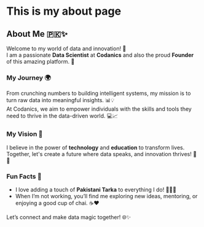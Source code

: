 # This is my about page
## About Me 🇵🇰✨

Welcome to my world of data and innovation! 🚀  
I am a passionate **Data Scientist** at **Codanics** and also the proud **Founder** of this amazing platform. 🌟  

### My Journey 🌍  
From crunching numbers to building intelligent systems, my mission is to turn raw data into meaningful insights. 📊💡  
At Codanics, we aim to empower individuals with the skills and tools they need to thrive in the data-driven world. 💻📈  

### My Vision 🌟  
I believe in the power of **technology** and **education** to transform lives. Together, let's create a future where data speaks, and innovation thrives! 🤝✨  

### Fun Facts 🎉  
- I love adding a touch of **Pakistani Tarka** to everything I do! 🥘🇵🇰  
- When I’m not working, you’ll find me exploring new ideas, mentoring, or enjoying a good cup of chai. ☕❤️  

Let’s connect and make data magic together! 🌐✨  